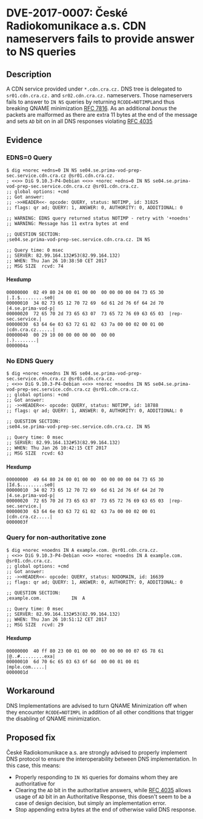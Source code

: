 # DVE-2017-0007: České Radiokomunikace a.s. CDN nameservers fails to provide answer to NS queries

## Description

A CDN service provided under `*.cdn.cra.cz.` DNS tree is delegated to
`sr01.cdn.cra.cz.` and `sr02.cdn.cra.cz.` nameservers.  Those
nameservers fails to answer to `IN NS` queries by returning
`RCODE=NOTIMPL`and thus breaking QNAME minimization
[RFC 7816](https://tools.ietf.org/html/rfc7816).  As an additional
*bonus* the packets are malformed as there are extra 11 bytes at the
end of the message and sets `AD` bit on in all DNS responses violating
[RFC 4035](https://tools.ietf.org/html/rfc4035#section-3.1.6)

## Evidence

### EDNS=0 Query

```
$ dig +norec +edns=0 IN NS se04.se.prima-vod-prep-sec.service.cdn.cra.cz @sr01.cdn.cra.cz.
; <<>> DiG 9.10.3-P4-Debian <<>> +norec +edns=0 IN NS se04.se.prima-vod-prep-sec.service.cdn.cra.cz @sr01.cdn.cra.cz.
;; global options: +cmd
;; Got answer:
;; ->>HEADER<<- opcode: QUERY, status: NOTIMP, id: 31825
;; flags: qr ad; QUERY: 1, ANSWER: 0, AUTHORITY: 0, ADDITIONAL: 0

;; WARNING: EDNS query returned status NOTIMP - retry with '+noedns'
;; WARNING: Message has 11 extra bytes at end

;; QUESTION SECTION:
;se04.se.prima-vod-prep-sec.service.cdn.cra.cz. IN NS

;; Query time: 0 msec
;; SERVER: 82.99.164.132#53(82.99.164.132)
;; WHEN: Thu Jan 26 10:38:50 CET 2017
;; MSG SIZE  rcvd: 74
```

#### Hexdump
```
00000000  02 49 80 24 00 01 00 00  00 00 00 00 04 73 65 30  |.I.$.........se0|
00000010  34 02 73 65 12 70 72 69  6d 61 2d 76 6f 64 2d 70  |4.se.prima-vod-p|
00000020  72 65 70 2d 73 65 63 07  73 65 72 76 69 63 65 03  |rep-sec.service.|
00000030  63 64 6e 03 63 72 61 02  63 7a 00 00 02 00 01 00  |cdn.cra.cz......|
00000040  00 29 10 00 00 00 00 00  00 00                    |.)........|
0000004a
```

### No EDNS Query
```
$ dig +norec +noedns IN NS se04.se.prima-vod-prep-sec.service.cdn.cra.cz @sr01.cdn.cra.cz.
; <<>> DiG 9.10.3-P4-Debian <<>> +norec +noedns IN NS se04.se.prima-vod-prep-sec.service.cdn.cra.cz @sr01.cdn.cra.cz.
;; global options: +cmd
;; Got answer:
;; ->>HEADER<<- opcode: QUERY, status: NOTIMP, id: 18788
;; flags: qr ad; QUERY: 1, ANSWER: 0, AUTHORITY: 0, ADDITIONAL: 0

;; QUESTION SECTION:
;se04.se.prima-vod-prep-sec.service.cdn.cra.cz. IN NS

;; Query time: 0 msec
;; SERVER: 82.99.164.132#53(82.99.164.132)
;; WHEN: Thu Jan 26 10:42:15 CET 2017
;; MSG SIZE  rcvd: 63
```

#### Hexdump
```
00000000  49 64 80 24 00 01 00 00  00 00 00 00 04 73 65 30  |Id.$.........se0|
00000010  34 02 73 65 12 70 72 69  6d 61 2d 76 6f 64 2d 70  |4.se.prima-vod-p|
00000020  72 65 70 2d 73 65 63 07  73 65 72 76 69 63 65 03  |rep-sec.service.|
00000030  63 64 6e 03 63 72 61 02  63 7a 00 00 02 00 01     |cdn.cra.cz.....|
0000003f
```

### Query for non-authoritative zone

```
$ dig +norec +noedns IN A example.com. @sr01.cdn.cra.cz.
; <<>> DiG 9.10.3-P4-Debian <<>> +norec +noedns IN A example.com. @sr01.cdn.cra.cz.
;; global options: +cmd
;; Got answer:
;; ->>HEADER<<- opcode: QUERY, status: NXDOMAIN, id: 16639
;; flags: qr ad; QUERY: 1, ANSWER: 0, AUTHORITY: 0, ADDITIONAL: 0

;; QUESTION SECTION:
;example.com.			IN	A

;; Query time: 0 msec
;; SERVER: 82.99.164.132#53(82.99.164.132)
;; WHEN: Thu Jan 26 10:51:12 CET 2017
;; MSG SIZE  rcvd: 29
```

#### Hexdump

```
00000000  40 ff 80 23 00 01 00 00  00 00 00 00 07 65 78 61  |@..#.........exa|
00000010  6d 70 6c 65 03 63 6f 6d  00 00 01 00 01           |mple.com.....|
0000001d
```

## Workaround

DNS Implementations are advised to turn QNAME Minimization off when
they encounter `RCODE=NOTIMPL` in addition of all other conditions
that trigger the disabling of QNAME minimization.

## Proposed fix

České Radiokomunikace a.s. are strongly advised to properly implement
DNS protocol to ensure the interoperability between DNS implementation.
In this case, this means:

 * Properly responding to `IN NS` queries for domains whom they are authoritative for
 * Clearing the `AD` bit in the authoritative answers, while [RFC 4035](https://tools.ietf.org/html/rfc4035#section-3.1.6) allows usage of `AD` bit in an Authoritative Response, this doesn't seem to be a case of design decision, but simply an implementation error.
 * Stop appending extra bytes at the end of otherwise valid DNS response.

